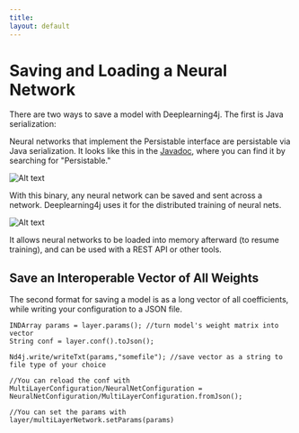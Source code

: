 ```yaml
---
title: 
layout: default
---
```


# Saving and Loading a Neural Network

There are two ways to save a model with Deeplearning4j. The first is Java serialization:

Neural networks that implement the Persistable interface are persistable via Java serialization. It looks like this in the [Javadoc](http://deeplearning4j.org/doc/), where you can find it by searching for "Persistable."

![Alt text](../img/persistable.png) 

With this binary, any neural network can be saved and sent across a network. Deeplearning4j uses it for the distributed training of neural nets. 

![Alt text](../img/datasets.png) 

It allows neural networks to be loaded into memory afterward (to resume training), and can be used with a REST API or other tools.

## <a name="vector">Save an Interoperable Vector of All Weights</a>

The second format for saving a model is as a long vector of all coefficients, while writing your configuration to a JSON file. 

    INDArray params = layer.params(); //turn model's weight matrix into vector
    String conf = layer.conf().toJson(); 
    
    Nd4j.write/writeTxt(params,"somefile"); //save vector as a string to file type of your choice
    
    //You can reload the conf with
    MultiLayerConfiguration/NeuralNetConfiguration = NeuralNetConfiguration/MultiLayerConfiguration.fromJson(); 
    
    //You can set the params with 
    layer/multiLayerNetwork.setParams(params)
